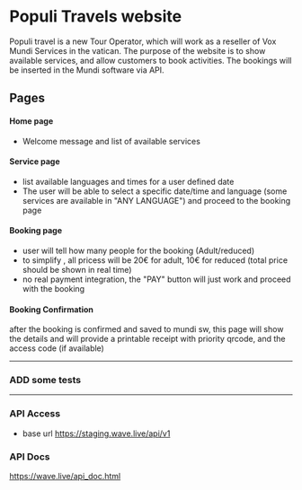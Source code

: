 # Populi Travels website

Populi travel is a new Tour Operator, which will work as a reseller of Vox Mundi Services in the vatican. 
The purpose of the website is to show available services, and allow customers to book activities. 
The bookings will be inserted in the Mundi software via API.

## Pages


#### Home page

- Welcome message and list of available services

#### Service page
- list available languages and times for a user defined date 
- The user will be able to select a specific date/time and language (some services are available in "ANY LANGUAGE") and proceed to the booking page

#### Booking page
- user will tell how many people for the booking (Adult/reduced)
- to simplify , all pricess will be 20€ for adult, 10€ for reduced (total price should be shown in real time)
- no real payment integration, the "PAY" button will just work and proceed with the booking

#### Booking Confirmation

after the booking is confirmed and saved to mundi sw, this page will show the details
and will provide a printable receipt with priority qrcode, and the access code (if available)

___

### ADD some tests
___


### API Access

- base url  https://staging.wave.live/api/v1

### API Docs
https://wave.live/api_doc.html
